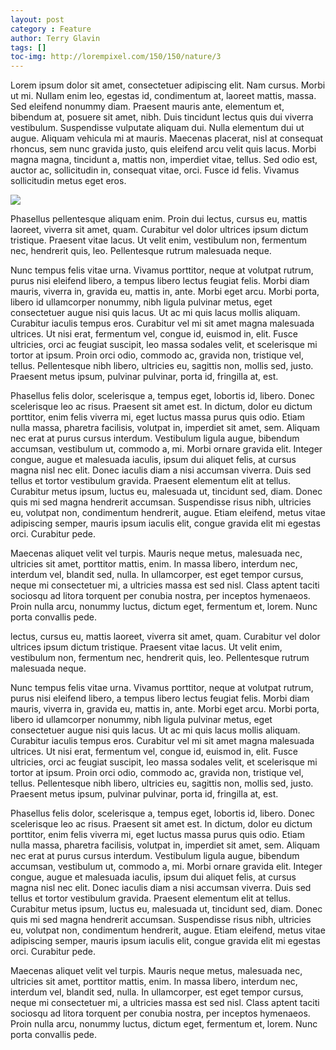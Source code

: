 ```yaml
---
layout: post
category : Feature
author: Terry Glavin
tags: []
toc-img: http://lorempixel.com/150/150/nature/3
---
```



Lorem ipsum dolor sit amet, consectetuer adipiscing elit. Nam cursus. Morbi ut mi. Nullam enim leo, egestas id, condimentum at, laoreet mattis, massa. Sed eleifend nonummy diam. Praesent mauris ante, elementum et, bibendum at, posuere sit amet, nibh. Duis tincidunt lectus quis dui viverra vestibulum. Suspendisse vulputate aliquam dui. Nulla elementum dui ut augue. Aliquam vehicula mi at mauris. Maecenas placerat, nisl at consequat rhoncus, sem nunc gravida justo, quis eleifend arcu velit quis lacus. Morbi magna magna, tincidunt a, mattis non, imperdiet vitae, tellus. Sed odio est, auctor ac, sollicitudin in, consequat vitae, orci. Fusce id felis. Vivamus sollicitudin metus eget eros.

<img src="{{ASSET_PATH}}skeena/img/rochedeboise.jpg">

Phasellus pellentesque aliquam enim. Proin dui lectus, cursus eu, mattis laoreet, viverra sit amet, quam. Curabitur vel dolor ultrices ipsum dictum tristique. Praesent vitae lacus. Ut velit enim, vestibulum non, fermentum nec, hendrerit quis, leo. Pellentesque rutrum malesuada neque.

Nunc tempus felis vitae urna. Vivamus porttitor, neque at volutpat rutrum, purus nisi eleifend libero, a tempus libero lectus feugiat felis. Morbi diam mauris, viverra in, gravida eu, mattis in, ante. Morbi eget arcu. Morbi porta, libero id ullamcorper nonummy, nibh ligula pulvinar metus, eget consectetuer augue nisi quis lacus. Ut ac mi quis lacus mollis aliquam. Curabitur iaculis tempus eros. Curabitur vel mi sit amet magna malesuada ultrices. Ut nisi erat, fermentum vel, congue id, euismod in, elit. Fusce ultricies, orci ac feugiat suscipit, leo massa sodales velit, et scelerisque mi tortor at ipsum. Proin orci odio, commodo ac, gravida non, tristique vel, tellus. Pellentesque nibh libero, ultricies eu, sagittis non, mollis sed, justo. Praesent metus ipsum, pulvinar pulvinar, porta id, fringilla at, est.

Phasellus felis dolor, scelerisque a, tempus eget, lobortis id, libero. Donec scelerisque leo ac risus. Praesent sit amet est. In dictum, dolor eu dictum porttitor, enim felis viverra mi, eget luctus massa purus quis odio. Etiam nulla massa, pharetra facilisis, volutpat in, imperdiet sit amet, sem. Aliquam nec erat at purus cursus interdum. Vestibulum ligula augue, bibendum accumsan, vestibulum ut, commodo a, mi. Morbi ornare gravida elit. Integer congue, augue et malesuada iaculis, ipsum dui aliquet felis, at cursus magna nisl nec elit. Donec iaculis diam a nisi accumsan viverra. Duis sed tellus et tortor vestibulum gravida. Praesent elementum elit at tellus. Curabitur metus ipsum, luctus eu, malesuada ut, tincidunt sed, diam. Donec quis mi sed magna hendrerit accumsan. Suspendisse risus nibh, ultricies eu, volutpat non, condimentum hendrerit, augue. Etiam eleifend, metus vitae adipiscing semper, mauris ipsum iaculis elit, congue gravida elit mi egestas orci. Curabitur pede.

Maecenas aliquet velit vel turpis. Mauris neque metus, malesuada nec, ultricies sit amet, porttitor mattis, enim. In massa libero, interdum nec, interdum vel, blandit sed, nulla. In ullamcorper, est eget tempor cursus, neque mi consectetuer mi, a ultricies massa est sed nisl. Class aptent taciti sociosqu ad litora torquent per conubia nostra, per inceptos hymenaeos. Proin nulla arcu, nonummy luctus, dictum eget, fermentum et, lorem. Nunc porta convallis pede.

lectus, cursus eu, mattis laoreet, viverra sit amet, quam. Curabitur vel dolor ultrices ipsum dictum tristique. Praesent vitae lacus. Ut velit enim, vestibulum non, fermentum nec, hendrerit quis, leo. Pellentesque rutrum malesuada neque.

Nunc tempus felis vitae urna. Vivamus porttitor, neque at volutpat rutrum, purus nisi eleifend libero, a tempus libero lectus feugiat felis. Morbi diam mauris, viverra in, gravida eu, mattis in, ante. Morbi eget arcu. Morbi porta, libero id ullamcorper nonummy, nibh ligula pulvinar metus, eget consectetuer augue nisi quis lacus. Ut ac mi quis lacus mollis aliquam. Curabitur iaculis tempus eros. Curabitur vel mi sit amet magna malesuada ultrices. Ut nisi erat, fermentum vel, congue id, euismod in, elit. Fusce ultricies, orci ac feugiat suscipit, leo massa sodales velit, et scelerisque mi tortor at ipsum. Proin orci odio, commodo ac, gravida non, tristique vel, tellus. Pellentesque nibh libero, ultricies eu, sagittis non, mollis sed, justo. Praesent metus ipsum, pulvinar pulvinar, porta id, fringilla at, est.

Phasellus felis dolor, scelerisque a, tempus eget, lobortis id, libero. Donec scelerisque leo ac risus. Praesent sit amet est. In dictum, dolor eu dictum porttitor, enim felis viverra mi, eget luctus massa purus quis odio. Etiam nulla massa, pharetra facilisis, volutpat in, imperdiet sit amet, sem. Aliquam nec erat at purus cursus interdum. Vestibulum ligula augue, bibendum accumsan, vestibulum ut, commodo a, mi. Morbi ornare gravida elit. Integer congue, augue et malesuada iaculis, ipsum dui aliquet felis, at cursus magna nisl nec elit. Donec iaculis diam a nisi accumsan viverra. Duis sed tellus et tortor vestibulum gravida. Praesent elementum elit at tellus. Curabitur metus ipsum, luctus eu, malesuada ut, tincidunt sed, diam. Donec quis mi sed magna hendrerit accumsan. Suspendisse risus nibh, ultricies eu, volutpat non, condimentum hendrerit, augue. Etiam eleifend, metus vitae adipiscing semper, mauris ipsum iaculis elit, congue gravida elit mi egestas orci. Curabitur pede.

Maecenas aliquet velit vel turpis. Mauris neque metus, malesuada nec, ultricies sit amet, porttitor mattis, enim. In massa libero, interdum nec, interdum vel, blandit sed, nulla. In ullamcorper, est eget tempor cursus, neque mi consectetuer mi, a ultricies massa est sed nisl. Class aptent taciti sociosqu ad litora torquent per conubia nostra, per inceptos hymenaeos. Proin nulla arcu, nonummy luctus, dictum eget, fermentum et, lorem. Nunc porta convallis pede.